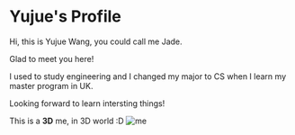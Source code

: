 # Yujue's Profile

Hi, this is Yujue Wang, you could call me Jade.

Glad to meet you here!

I used to study engineering and I changed my major to CS when I learn my master program in UK.

Looking forward to learn intersting things!

This is a **3D** me, in 3D world :D
![me](https://user-images.githubusercontent.com/73286908/154828716-3f795d8c-50f5-4038-9367-baa941aa7064.PNG)

